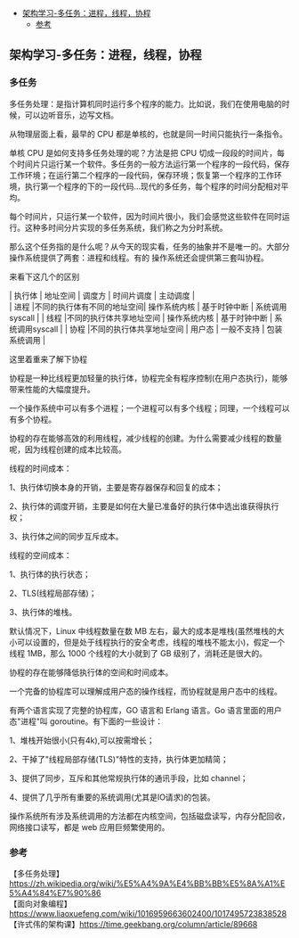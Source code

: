 <!-- START doctoc generated TOC please keep comment here to allow auto update -->
<!-- DON'T EDIT THIS SECTION, INSTEAD RE-RUN doctoc TO UPDATE -->

- [架构学习-多任务：进程，线程，协程](#%E6%9E%B6%E6%9E%84%E5%AD%A6%E4%B9%A0-%E5%A4%9A%E4%BB%BB%E5%8A%A1%E8%BF%9B%E7%A8%8B%E7%BA%BF%E7%A8%8B%E5%8D%8F%E7%A8%8B)
  - [参考](#%E5%8F%82%E8%80%83)

<!-- END doctoc generated TOC please keep comment here to allow auto update -->

## 架构学习-多任务：进程，线程，协程

### 多任务

多任务处理：是指计算机同时运行多个程序的能力。比如说，我们在使用电脑的时候，可以边听音乐，边写文档。    

从物理层面上看，最早的 CPU 都是单核的，也就是同一时间只能执行一条指令。   

单核 CPU 是如何支持多任务处理的呢？方法是把 CPU 切成一段段的时间片，每个时间片只运行某一个软件。多任务的一般方法运行第一个程序的一段代码，保存工作环境；在运行第二个程序的一段代码，保存环境；恢复第一个程序的工作环境，执行第一个程序的下的一段代码...现代的多任务，每个程序的时间分配相对平均。   

每个时间片，只运行某一个软件，因为时间片很小，我们会感觉这些软件在同时运行。这种多时间分片实现的多任务系统，我们称之为分时系统。   

那么这个任务指的是什么呢？从今天的现实看，任务的抽象并不是唯⼀的。⼤部分操作系统提供了两套：进程和线程。有的 操作系统还会提供第三套叫协程。   

来看下这几个的区别  

|     执行体      |        地址空间         |      调度方    |      时间片调度    |      主动调度    |                
|     进程        |不同的执行体有不同的地址空间|   操作系统内核  |     基于时钟中断   |   系统调用syscall |
|     线程        |不同的执行体共享地址空间   |   操作系统内核  |     基于时钟中断   |   系统调用syscall |
|     协程        |不同的执行体共享地址空间   |   用户态       |     一般不支持     |   包装系统调用     |

这里着重来了解下协程  

协程是一种比线程更加轻量的执行体，协程完全有程序控制(在用户态执行)，能够带来性能的大幅度提升。  

一个操作系统中可以有多个进程；一个进程可以有多个线程；同理，一个线程可以有多个协程。   

协程的存在能够高效的利用线程，减少线程的创建。为什么需要减少线程的数量呢，因为线程创建的成本比较高。   

线程的时间成本：  

1、执行体切换本身的开销，主要是寄存器保存和回复的成本；  

2、执行体的调度开销，主要是如何在大量已准备好的执行体中选出谁获得执行权；  

3、执行体之间的同步互斥成本。   

线程的空间成本：    

1、执行体的执行状态；  

2、TLS(线程局部存储)；  

3、执行体的堆栈。   

默认情况下，Linux 中线程数量在数 MB 左右，最大的成本是堆栈(虽然堆栈的大小可以设置的，但是处于线程执行的安全考虑，线程的堆栈不能太小)，假定一个线程 1MB，那么 1000 个线程的大小就到了 GB 级别了，消耗还是很大的。   

协程的存在能够降低执行体的空间和时间成本。   

一个完备的协程库可以理解成用户态的操作线程，而协程就是用户态中的线程。  

有两个语言实现了完整的协程库，GO 语言和 Erlang 语言。Go 语言里面的用户态"进程"叫 goroutine。有下面的一些设计：  

1、堆栈开始很小(只有4k),可以按需增长；  

2、干掉了"线程局部存储(TLS)"特性的支持，执行体更加精简；  

3、提供了同步，互斥和其他常规执行体的通讯手段，比如 channel；  

4、提供了几乎所有重要的系统调用(尤其是IO请求)的包装。   

操作系统所有涉及系统调用的方法都在内核空间，包括磁盘读写，内存分配回收，网络接口读写，都是 web 应用巨频繁使用的。  




 





### 参考

【多任务处理】https://zh.wikipedia.org/wiki/%E5%A4%9A%E4%BB%BB%E5%8A%A1%E5%A4%84%E7%90%86  
【面向对象编程】https://www.liaoxuefeng.com/wiki/1016959663602400/1017495723838528      
【许式伟的架构课】https://time.geekbang.org/column/article/89668  